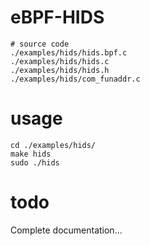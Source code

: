 # eBPF-HIDS

```shell
# source code
./examples/hids/hids.bpf.c  
./examples/hids/hids.c  
./examples/hids/hids.h 
./examples/hids/com_funaddr.c 
```

# usage

```shell
cd ./examples/hids/ 
make hids
sudo ./hids

```

# todo
Complete documentation... 
